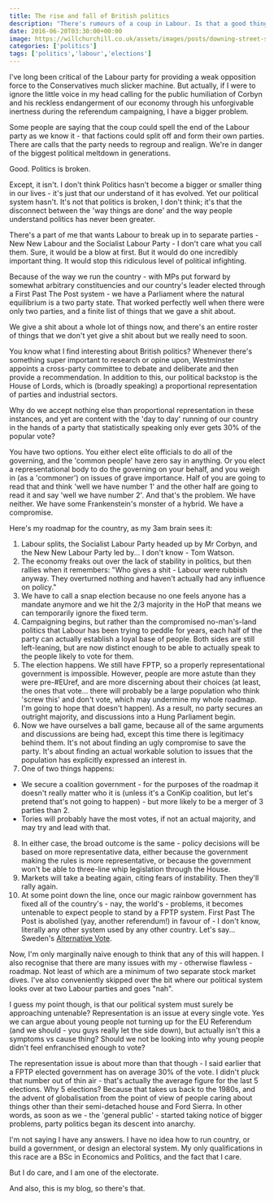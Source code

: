 ```yaml
---
title: The rise and fall of British politics
description: "There's rumours of a coup in Labour. Is that a good thing? Sure - why not..."
date: 2016-06-20T03:30:00+00:00
image: https://willchurchill.co.uk/assets/images/posts/downing-street-sign.jpg
categories: ['politics']
tags: ['politics','labour','elections']
---
```

I've long been critical of the Labour party for providing a weak opposition force to the Conservatives much slicker machine. But actually, if I were to ignore the little voice in my head calling for the public humiliation of Corbyn and his reckless endangerment of our economy through his unforgivable inertness during the referendum campaigning, I have a bigger problem.

Some people are saying that the coup could spell the end of the Labour party as we know it - that factions could split off and form their own parties. There are calls that the party needs to regroup and realign. We're in danger of the biggest political meltdown in generations.

Good. Politics is broken. 

Except, it isn't. I don't think Politics hasn't become a bigger or smaller thing in our lives - it's just that our understand of it has evolved. Yet our political system hasn't. It's not that politics is broken, I don't think; it's that the disconnect between the 'way things are done' and the way people understand politics has never been greater.

There's a part of me that wants Labour to break up in to separate parties - New New Labour and the Socialist Labour Party - I don't care what you call them. Sure, it would be a blow at first. But it would do one incredibly important thing. It would stop this ridiculous level of political infighting.

Because of the way we run the country - with MPs put forward by somewhat arbitrary constituencies and our country's leader elected through a First Past The Post system - we have a Parliament where the natural equilibrium is a two party state. That worked perfectly well when there were only two parties, and a finite list of things that we gave a shit about.

We give a shit about a whole lot of things now, and there's an entire roster of things that we don't yet give a shit about but we really need to soon.

You know what I find interesting about British politics? Whenever there's something super important to research or opine upon, Westminster appoints a cross-party committee to debate and deliberate and then provide a recommendation. In addition to this, our political backstop is the House of Lords, which is (broadly speaking) a proportional representation of parties and industrial sectors.

Why do we accept nothing else than proportional representation in these instances, and yet are content with the 'day to day' running of our country in the hands of a party that statistically speaking only ever gets 30% of the popular vote?

You have two options. You either elect elite officials to do all of the governing, and the 'common people' have zero say in anything. Or you elect a representational body to do the governing on your behalf, and you weigh in (as a 'commoner') on issues of grave importance. Half of you are going to read that and think 'well we have number 1' and the other half are going to read it and say 'well we have number 2'. And that's the problem. We have neither. We have some Frankenstein's monster of a hybrid. We have a compromise.

Here's my roadmap for the country, as my 3am brain sees it:
1. Labour splits, the Socialist Labour Party headed up by Mr Corbyn, and the New New Labour Party led by... I don't know - Tom Watson.
2. The economy freaks out over the lack of stability in politics, but then rallies when it remembers: "Who gives a shit - Labour were rubbish anyway. They overturned nothing and haven't actually had any influence on policy."
3. We have to call a snap election because no one feels anyone has a mandate anymore and we hit the 2/3 majority in the HoP that means we can temporarily ignore the fixed term. 
4. Campaigning begins, but rather than the compromised no-man's-land politics that Labour has been trying to peddle for years, each half of the party can actually establish a loyal base of people. Both sides are still left-leaning, but are now distinct enough to be able to actually speak to the people likely to vote for them.
5. The election happens. We still have FPTP, so a properly representational government is impossible. However, people are more astute than they were pre-#EUref, and are more discerning about their choices (at least, the ones that vote... there will probably be a large population who think 'screw this' and don't vote, which may undermine my whole roadmap. I'm going to hope that doesn't happen). As a result, no party secures an outright majority, and discussions into a Hung Parliament begin.
6. Now we have ourselves a ball game, because all of the same arguments and discussions are being had, except this time there is legitimacy behind them. It's not about finding an ugly compromise to save the party. It's about finding an actual workable solution to issues that the population has explicitly expressed an interest in.
7. One of two things happens:
* We secure a coalition government - for the purposes of the roadmap it doesn't really matter who it is (unless it's a ConKip coalition, but let's pretend that's not going to happen) - but more likely to be a merger of 3 parties than 2. 
* Tories will probably have the most votes, if not an actual majority, and may try and lead with that.
8. In either case, the broad outcome is the same - policy decisions will be based on more representative data, either because the government making the rules is more representative, or because the government won't be able to three-line whip legislation through the House.
9. Markets will take a beating again, citing fears of instability. Then they'll rally again.
10. At some point down the line, once our magic rainbow government has fixed all of the country's - nay, the world's - problems, it becomes untenable to expect people to stand by a FPTP system. First Past The Post is abolished (yay, another referendum!) in favour of - I don't know, literally any other system used by any other country. Let's say... Sweden's [Alternative Vote](https://www.electoral-reform.org.uk/voting-systems/types-of-voting-system/alternative-vote/).

Now, I'm only marginally naive enough to think that any of this will happen. I also recognise that there are many issues with my - otherwise flawless - roadmap. Not least of which are a minimum of two separate stock market dives. I've also conveniently skipped over the bit where our political system looks over at two Labour parties and goes "nah".

I guess my point though, is that our political system must surely be approaching untenable? Representation is an issue at every single vote. Yes we can argue about young people not turning up for the EU Referendum (and we should - you guys really let the side down), but actually isn't this a symptoms vs cause thing? Should we not be looking into why young people didn't feel enfranchised enough to vote?

The representation issue is about more than that though - I said earlier that a FPTP elected government has on average 30% of the vote. I didn't pluck that number out of thin air - that's actually the average figure for the last 5 elections. Why 5 elections? Because that takes us back to the 1980s, and the advent of globalisation from the point of view of people caring about things other than their semi-detached house and Ford Sierra. In other words, as soon as we - the 'general public' - started taking notice of bigger problems, party politics began its descent into anarchy.

I'm not saying I have any answers. I have no idea how to run country, or build a government, or design an electoral system. My only qualifications in this race are a BSc in Economics and Politics, and the fact that I care.

But I do care, and I am one of the electorate.

And also, this is my blog, so there's that.